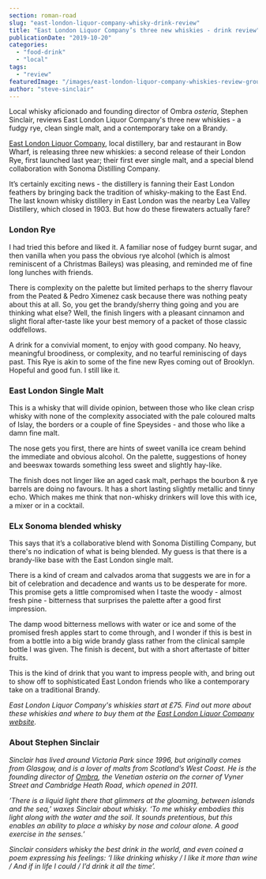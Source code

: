 ```yaml
---
section: roman-road
slug: "east-london-liquor-company-whisky-drink-review"
title: "East London Liquor Company’s three new whiskies - drink review"
publicationDate: "2019-10-20"
categories: 
  - "food-drink"
  - "local"
tags: 
  - "review"
featuredImage: "/images/east-london-liquor-company-whiskies-review-group.jpg"
author: "steve-sinclair"
---
```


Local whisky aficionado and founding director of Ombra _osteria_, Stephen Sinclair, reviews East London Liquor Company's three new whiskies - a fudgy rye, clean single malt, and a contemporary take on a Brandy.

[East London Liquor Company](https://romanroadlondon.com/alex-wolpert-east-london-liquor-company/), local distillery, bar and restaurant in Bow Wharf, is releasing three new whiskies: a second release of their London Rye, first launched last year; their first ever single malt, and a special blend collaboration with Sonoma Distilling Company. 

It’s certainly exciting news - the distillery is fanning their East London feathers by bringing back the tradition of whisky-making to the East End.  The last known whisky distillery in East London was the nearby Lea Valley Distillery, which closed in 1903. But how do these firewaters actually fare?

### **London Rye**

I had tried this before and liked it. A familiar nose of fudgey burnt sugar, and then vanilla when you pass the obvious rye alcohol (which is almost reminiscent of a Christmas Baileys) was pleasing, and reminded me of fine long lunches with friends.

There is complexity on the palette but limited perhaps to the sherry flavour from the Peated & Pedro Ximenez cask because there was nothing peaty about this at all. So, you get the brandy/sherry thing going and you are thinking what else? Well, the finish lingers with a pleasant cinnamon and slight floral after-taste like your best memory of a packet of those classic oddfellows.

A drink for a convivial moment, to enjoy with good company. No heavy, meaningful broodiness, or complexity, and no tearful reminiscing of days past. This Rye is akin to some of the fine new Ryes coming out of Brooklyn. Hopeful and good fun. I still like it.

### **East London Single Malt**

This is a whisky that will divide opinion, between those who like clean crisp whisky with none of the complexity associated with the pale coloured malts of Islay, the borders or a couple of fine Speysides - and those who like a damn fine malt. 

The nose gets you first, there are hints of sweet vanilla ice cream behind the immediate and obvious alcohol. On the palette, suggestions of honey and beeswax towards something less sweet and slightly hay-like.

The finish does not linger like an aged cask malt, perhaps the bourbon & rye barrels are doing no favours. It has a short lasting slightly metallic and tinny echo. Which makes me think that non-whisky drinkers will love this with ice, a mixer or in a cocktail.  

### **ELx Sonoma blended whisky**

This says that it’s a collaborative blend with Sonoma Distilling Company, but there's no indication of what is being blended. My guess is that there is a brandy-like base with the East London single malt.

There is a kind of cream and calvados aroma that suggests we are in for a bit of celebration and decadence and wants us to be desperate for more. This promise gets a little compromised when I taste the woody - almost fresh pine - bitterness that surprises the palette after a good first impression.

The damp wood bitterness mellows with water or ice and some of the promised fresh apples start to come through, and I wonder if this is best in from a bottle into a big wide brandy glass rather from the clinical sample bottle I was given. The finish is decent, but with a short aftertaste of bitter fruits.

This is the kind of drink that you want to impress people with, and bring out to show off to sophisticated East London friends who like a contemporary take on a traditional Brandy.

_East London Liquor Company's whiskies start at £75. Find out more about these whiskies and where to buy them at the_ [_East London Liquor Company website_](https://eastlondonliquorcompany.com/)_._

### About Stephen Sinclair

_Sinclair has lived around Victoria Park since 1996, but originally comes from Glasgow, and is a lover of malts from Scotland’s West Coast. He is the founding director of [Ombra](https://ombrabar.restaurant/), the Venetian osteria on the corner of Vyner Street and Cambridge Heath Road_, _which opened in 2011._

_‘There is a liquid light there that glimmers at the gloaming, between islands and the sea,’ waxes Sinclair about whisky. ‘To me whisky embodies this light along with the water and the soil. It sounds pretentious, but this enables an ability to place a whisky by nose and colour alone. A good exercise in the senses.’_

_Sinclair considers whisky the best drink in the world, and even coined a poem expressing his feelings: ‘I like drinking whisky / I like it more than wine / And if in life I could / I’d drink it all the time’._
